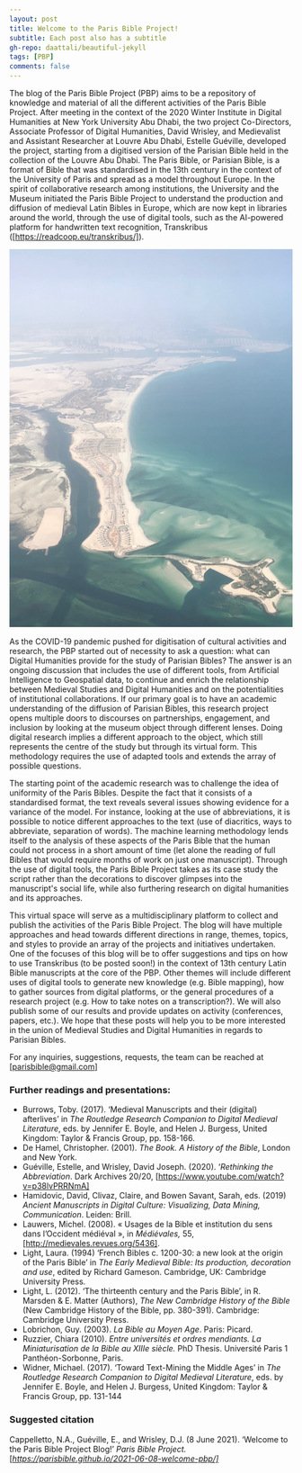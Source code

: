 ```yaml
---
layout: post
title: Welcome to the Paris Bible Project!
subtitle: Each post also has a subtitle
gh-repo: daattali/beautiful-jekyll
tags: [PBP]
comments: false
---
```


The blog of the Paris Bible Project (PBP) aims to be a repository of knowledge and material of all the different activities of the Paris Bible Project. After meeting in the context of the 2020 Winter Institute in Digital Humanities at New York University Abu Dhabi, the two project Co-Directors, Associate Professor of Digital Humanities, David Wrisley, and Medievalist and Assistant Researcher at Louvre Abu Dhabi, Estelle Guéville, developed the project, starting from a digitised version of the Parisian Bible held in the collection of the Louvre Abu Dhabi. The Paris Bible, or Parisian Bible, is a format of Bible that was standardised in the 13th century in the context of the University of Paris and spread as a model throughout Europe. In the spirit of collaborative research among institutions, the University and the Museum initiated the Paris Bible Project to understand the production and diffusion of medieval Latin Bibles in Europe, which are now kept in libraries around the world, through the use of digital tools, such as the AI-powered platform for handwritten text recognition, Transkribus ([https://readcoop.eu/transkribus/]).

![Saadiyat-Island](/assets/Al_Jubail_Saadiyat_Island_aerial_view.jpg)

As the COVID-19 pandemic pushed for digitisation of cultural activities and research, the PBP started out of necessity to ask a question: what can Digital Humanities provide for the study of Parisian Bibles? The answer is an ongoing discussion that includes the use of different tools, from Artificial Intelligence to Geospatial data, to continue and enrich the relationship between Medieval Studies and Digital Humanities and on the potentialities of institutional collaborations. If our primary goal is to have an academic understanding of the diffusion of Parisian Bibles, this research project opens multiple doors to discourses on partnerships, engagement, and inclusion by looking at the museum object through different lenses. Doing digital research implies a different approach to the object, which still represents the centre of the study but through its virtual form. This methodology requires the use of adapted tools and extends the array of possible questions. 

The starting point of the academic research was to challenge the idea of uniformity of the Paris Bibles. Despite the fact that it consists of a standardised format, the text reveals several issues showing evidence for a variance of the model. For instance, looking at the use of abbreviations, it is possible to notice different approaches to the text (use of diacritics, ways to abbreviate, separation of words). The machine learning methodology lends itself to the analysis of these aspects of the Paris Bible that the human could not process in a short amount of time (let alone the reading of full Bibles that would require months of work on just one manuscript). Through the use of digital tools, the Paris Bible Project takes as its case study the script rather than the decorations to discover glimpses into the manuscript's social life, while also furthering research on digital humanities and its approaches.

This virtual space will serve as a multidisciplinary platform to collect and publish the activities of the Paris Bible Project. The blog will have multiple approaches and head towards different directions in range, themes, topics, and styles to provide an array of the projects and initiatives undertaken. One of the focuses of this blog will be to offer suggestions and tips on how to use Transkribus (to be posted soon!) in the context of 13th century Latin Bible manuscripts at the core of the PBP. Other themes will include different uses of digital tools to generate new knowledge (e.g. Bible mapping), how to gather sources from digital platforms, or the general procedures of a research project (e.g. How to take notes on a transcription?). We will also publish some of our results and provide updates on activity (conferences, papers, etc.). We hope that these posts will help you to be more interested in the union of Medieval Studies and Digital Humanities in regards to Parisian Bibles. 

For any inquiries, suggestions, requests, the team can be reached at [parisbible@gmail.com]





### **Further readings and presentations:**

- Burrows, Toby. (2017). ‘Medieval Manuscripts and their (digital) afterlives’ in *The Routledge Research Companion to Digital Medieval Literature*, eds. by Jennifer E. Boyle, and Helen J. Burgess, United Kingdom: Taylor & Francis Group, pp. 158-166.
- De Hamel, Christopher. (2001). *The Book. A History of the Bible*, London and New York.
- Guéville, Estelle, and Wrisley, David Joseph. (2020).  ‘*Rethinking the Abbreviation*. Dark Archives 20/20, [https://www.youtube.com/watch?v=p38lvPRRNmA]
- Hamidovic, David, Clivaz, Claire, and Bowen Savant, Sarah, eds. (2019) *Ancient Manuscripts in Digital Culture: Visualizing, Data Mining, Communication*. Leiden: Brill.
- Lauwers, Michel. (2008). « Usages de la Bible et institution du sens dans l’Occident médiéval », in *Médiévales,* 55, [http://medievales.revues.org/5436].
- Light, Laura. (1994) ‘French Bibles c. 1200-30: a new look at the origin of the Paris Bible’ in *The Early Medieval Bible: Its production, decoration and use*, edited by Richard Gameson. Cambridge, UK: Cambridge University Press.
- Light, L. (2012). ‘The thirteenth century and the Paris Bible’, in R. Marsden & E. Matter (Authors), *The New Cambridge History of the Bible* (New Cambridge History of the Bible, pp. 380-391). Cambridge: Cambridge University Press.
- Lobrichon, Guy. (2003). *La Bible au Moyen Age*. Paris: Picard.
- Ruzzier, Chiara (2010). *Entre universités et ordres mendiants. La Miniaturisation de la Bible au XIIIe siècle.* PhD Thesis. Université Paris 1 Panthéon-Sorbonne, Paris.
- Widner, Michael. (2017). ‘Toward Text-Mining the Middle Ages’ in *The Routledge Research Companion to Digital Medieval Literature*, eds. by Jennifer E. Boyle, and Helen J. Burgess, United Kingdom: Taylor & Francis Group, pp. 131-144






### **Suggested citation**

Cappelletto, N.A., Guéville, E., and Wrisley, D.J. (8 June 2021). ‘Welcome to the Paris Bible Project Blog!’ *Paris Bible Project.* [*https://parisbible.github.io/2021-06-08-welcome-pbp/]*

